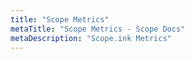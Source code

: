 ```yaml
---
title: "Scope Metrics"
metaTitle: "Scope Metrics - Scope Docs"
metaDescription: "Scope.ink Metrics"
--- 
```

